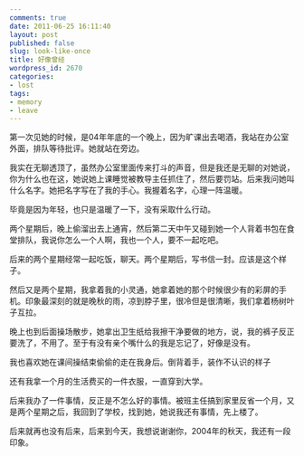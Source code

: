 ```yaml
---
comments: true
date: 2011-06-25 16:11:40
layout: post
published: false
slug: look-like-once
title: 好像曾经
wordpress_id: 2670
categories:
- lost
tags:
- memory
- leave
---
```


第一次见她的时候，是04年年底的一个晚上，因为旷课出去喝酒，我站在办公室外面，排队等待批评。她就站在旁边。

我实在无聊透顶了，虽然办公室里面传来打斗的声音，但是我还是无聊的对她说，你为什么也在这，她说她上课睡觉被教导主任抓住了，然后要罚站。后来我问她叫什么名字。她把名字写在了我的手心。我握着名字，心理一阵温暖。



毕竟是因为年轻，也只是温暖了一下，没有采取什么行动。

两个星期后，晚上偷溜出去上通宵，然后第二天中午又碰到她一个人背着书包在食堂排队，我说你怎么一个人啊，我也一个人，要不一起吃吧。

后来的两个星期经常一起吃饭，聊天。两个星期后，写书信一封。应该是这个样子。

然后又是两个星期，我拿着我的小灵通，她拿着她的那个时候很少有的彩屏的手机。印象最深刻的就是晚秋的雨，凉到脖子里，很冷但是很清晰，我们拿着杨树叶子互拉。



晚上也到后面操场散步，她拿出卫生纸给我擦干净要做的地方，说，我的裤子反正要洗了，不用了。至于有没有亲个嘴什么的我是忘记了，好像是没有。

我也喜欢她在课间操结束偷偷的走在我身后。倒背着手，装作不认识的样子

还有我拿一个月的生活费买的一件衣服，一直穿到大学。

后来我办了一件事情，反正是不怎么好的事情。被班主任搞到家里反省一个月，又是两个星期之后，我回到了学校，找到她，她说我还有事情，先上楼了。

后来就再也没有后来，后来到今天，我想说谢谢你，2004年的秋天，我还有一段印象。

